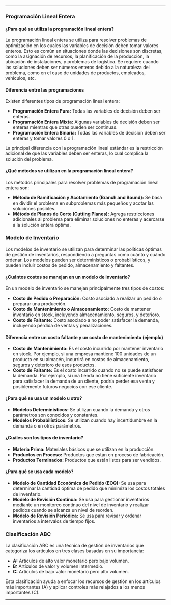 

---
### Programación Lineal Entera

#### ¿Para qué se utiliza la programación lineal entera?
La programación lineal entera se utiliza para resolver problemas de optimización en los cuales las variables de decisión deben tomar valores enteros. Esto es común en situaciones donde las decisiones son discretas, como la asignación de recursos, la planificación de la producción, la ubicación de instalaciones, y problemas de logística. Se requiere cuando las soluciones deben ser números enteros debido a la naturaleza del problema, como en el caso de unidades de productos, empleados, vehículos, etc.

#### Diferencia entre las programaciones
Existen diferentes tipos de programación lineal entera:

- **Programación Entera Pura:** Todas las variables de decisión deben ser enteras.
- **Programación Entera Mixta:** Algunas variables de decisión deben ser enteras mientras que otras pueden ser continuas.
- **Programación Entera Binaria:** Todas las variables de decisión deben ser enteras y tomar valores 0 o 1.

La principal diferencia con la programación lineal estándar es la restricción adicional de que las variables deben ser enteras, lo cual complica la solución del problema.

#### ¿Qué métodos se utilizan en la programación lineal entera?
Los métodos principales para resolver problemas de programación lineal entera son:

- **Método de Ramificación y Acotamiento (Branch and Bound):** Se basa en dividir el problema en subproblemas más pequeños y acotar las soluciones posibles.
- **Método de Planos de Corte (Cutting Planes):** Agrega restricciones adicionales al problema para eliminar soluciones no enteras y acercarse a la solución entera óptima.

### Modelo de Inventario

Los modelos de inventario se utilizan para determinar las políticas óptimas de gestión de inventarios, respondiendo a preguntas como cuánto y cuándo ordenar. Los modelos pueden ser determinísticos o probabilísticos, y pueden incluir costos de pedido, almacenamiento y faltantes.

#### ¿Cuántos costos se manejan en un modelo de inventario?
En un modelo de inventario se manejan principalmente tres tipos de costos:

- **Costo de Pedido o Preparación:** Costo asociado a realizar un pedido o preparar una producción.
- **Costo de Mantenimiento o Almacenamiento:** Costo de mantener inventario en stock, incluyendo almacenamiento, seguros, y deterioro.
- **Costo de Faltante:** Costo asociado a no poder satisfacer la demanda, incluyendo pérdida de ventas y penalizaciones.

#### Diferencia entre un costo faltante y un costo de mantenimiento (ejemplo)
- **Costo de Mantenimiento:** Es el costo incurrido por mantener inventario en stock. Por ejemplo, si una empresa mantiene 100 unidades de un producto en su almacén, incurrirá en costos de almacenamiento, seguros y deterioro de esos productos.
- **Costo de Faltante:** Es el costo incurrido cuando no se puede satisfacer la demanda. Por ejemplo, si una tienda no tiene suficiente inventario para satisfacer la demanda de un cliente, podría perder esa venta y posiblemente futuros negocios con ese cliente.

#### ¿Para qué se usa un modelo u otro?
- **Modelos Determinísticos:** Se utilizan cuando la demanda y otros parámetros son conocidos y constantes.
- **Modelos Probabilísticos:** Se utilizan cuando hay incertidumbre en la demanda o en otros parámetros.

#### ¿Cuáles son los tipos de inventario?
- **Materia Prima:** Materiales básicos que se utilizan en la producción.
- **Productos en Proceso:** Productos que están en proceso de fabricación.
- **Productos Terminados:** Productos que están listos para ser vendidos.

#### ¿Para qué se usa cada modelo?
- **Modelo de Cantidad Económica de Pedido (EOQ):** Se usa para determinar la cantidad óptima de pedido que minimiza los costos totales de inventario.
- **Modelo de Revisión Continua:** Se usa para gestionar inventarios mediante un monitoreo continuo del nivel de inventario y realizar pedidos cuando se alcanza un nivel de reorden.
- **Modelo de Revisión Periódica:** Se usa para revisar y ordenar inventarios a intervalos de tiempo fijos.

### Clasificación ABC

La clasificación ABC es una técnica de gestión de inventarios que categoriza los artículos en tres clases basadas en su importancia:

- **A:** Artículos de alto valor monetario pero bajo volumen.
- **B:** Artículos de valor y volumen intermedio.
- **C:** Artículos de bajo valor monetario pero alto volumen.

Esta clasificación ayuda a enfocar los recursos de gestión en los artículos más importantes (A) y aplicar controles más relajados a los menos importantes (C).

---
